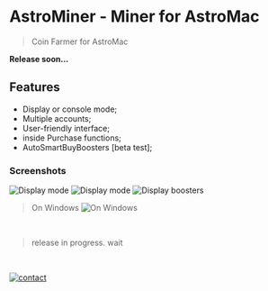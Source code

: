 # AstroMiner - Miner for AstroMac

> Coin Farmer for AstroMac

**Release soon...**

## Features
- Display or console mode;
- Multiple accounts;
- User-friendly interface;
- inside Purchase functions;
- AutoSmartBuyBoosters [beta test];

### Screenshots
![Display mode](https://i.imgur.com/tMtR4KT.jpg)
![Display mode](https://i.imgur.com/NQd3vdn.jpg)
![Display boosters](https://i.imgur.com/Ct91mp6.jpg)

> On Windows
![On Windows](https://i.imgur.com/GWznp9U.jpg)

<br>

> release in progress. wait

<br>

[![contact](https://img.shields.io/badge/Contact-me-blue?style=for-the-badge&logo=vk)](https://vk.com/xtcry)

<br><br><br><br>


